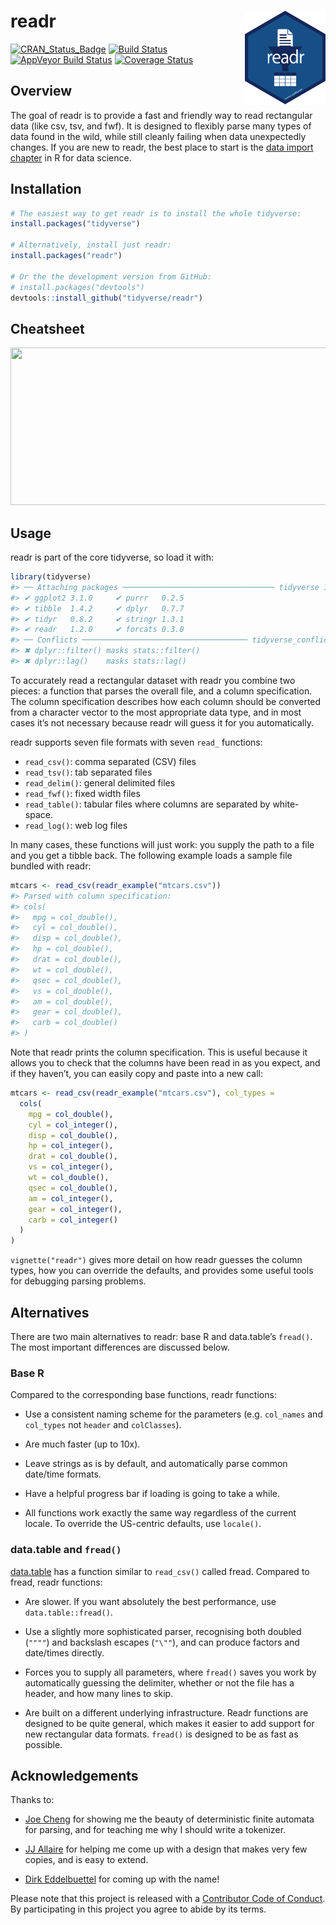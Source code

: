
<!-- README.md is generated from README.Rmd. Please edit that file -->

# readr <a href="https://readr.tidyverse.org"><img src="man/figures/logo.png" align="right" height = 150 /></a>

[![CRAN\_Status\_Badge](https://www.r-pkg.org/badges/version/readr)](https://cran.r-project.org/package=readr)
[![Build
Status](https://travis-ci.org/tidyverse/readr.svg?branch=master)](https://travis-ci.org/tidyverse/readr)
[![AppVeyor Build
Status](https://ci.appveyor.com/api/projects/status/github/tidyverse/readr?branch=master&svg=true)](https://ci.appveyor.com/project/tidyverse/readr)
[![Coverage
Status](https://codecov.io/gh/tidyverse/readr/coverage.svg?branch=master)](https://codecov.io/gh/tidyverse/readr?branch=master)

## Overview

The goal of readr is to provide a fast and friendly way to read
rectangular data (like csv, tsv, and fwf). It is designed to flexibly
parse many types of data found in the wild, while still cleanly failing
when data unexpectedly changes. If you are new to readr, the best place
to start is the [data import
chapter](http://r4ds.had.co.nz/data-import.html) in R for data science.

## Installation

``` r
# The easiest way to get readr is to install the whole tidyverse:
install.packages("tidyverse")

# Alternatively, install just readr:
install.packages("readr")

# Or the the development version from GitHub:
# install.packages("devtools")
devtools::install_github("tidyverse/readr")
```

## Cheatsheet

<a href="https://rawgit.com/rstudio/cheatsheets/master/data-import.pdf"><img src="https://raw.githubusercontent.com/rstudio/cheatsheets/master/pngs/thumbnails/data-import-cheatsheet-thumbs.png" width="630" height="252"/></a>

## Usage

readr is part of the core tidyverse, so load it with:

``` r
library(tidyverse)
#> ── Attaching packages ────────────────────────────────── tidyverse 1.2.1 ──
#> ✔ ggplot2 3.1.0     ✔ purrr   0.2.5
#> ✔ tibble  1.4.2     ✔ dplyr   0.7.7
#> ✔ tidyr   0.8.2     ✔ stringr 1.3.1
#> ✔ readr   1.2.0     ✔ forcats 0.3.0
#> ── Conflicts ───────────────────────────────────── tidyverse_conflicts() ──
#> ✖ dplyr::filter() masks stats::filter()
#> ✖ dplyr::lag()    masks stats::lag()
```

To accurately read a rectangular dataset with readr you combine two
pieces: a function that parses the overall file, and a column
specification. The column specification describes how each column should
be converted from a character vector to the most appropriate data type,
and in most cases it’s not necessary because readr will guess it for you
automatically.

readr supports seven file formats with seven `read_` functions:

  - `read_csv()`: comma separated (CSV) files
  - `read_tsv()`: tab separated files
  - `read_delim()`: general delimited files
  - `read_fwf()`: fixed width files
  - `read_table()`: tabular files where columns are separated by
    white-space.
  - `read_log()`: web log files

In many cases, these functions will just work: you supply the path to a
file and you get a tibble back. The following example loads a sample
file bundled with readr:

``` r
mtcars <- read_csv(readr_example("mtcars.csv"))
#> Parsed with column specification:
#> cols(
#>   mpg = col_double(),
#>   cyl = col_double(),
#>   disp = col_double(),
#>   hp = col_double(),
#>   drat = col_double(),
#>   wt = col_double(),
#>   qsec = col_double(),
#>   vs = col_double(),
#>   am = col_double(),
#>   gear = col_double(),
#>   carb = col_double()
#> )
```

Note that readr prints the column specification. This is useful because
it allows you to check that the columns have been read in as you expect,
and if they haven’t, you can easily copy and paste into a new call:

``` r
mtcars <- read_csv(readr_example("mtcars.csv"), col_types = 
  cols(
    mpg = col_double(),
    cyl = col_integer(),
    disp = col_double(),
    hp = col_integer(),
    drat = col_double(),
    vs = col_integer(),
    wt = col_double(),
    qsec = col_double(),
    am = col_integer(),
    gear = col_integer(),
    carb = col_integer()
  )
)
```

`vignette("readr")` gives more detail on how readr guesses the column
types, how you can override the defaults, and provides some useful tools
for debugging parsing problems.

## Alternatives

There are two main alternatives to readr: base R and data.table’s
`fread()`. The most important differences are discussed below.

### Base R

Compared to the corresponding base functions, readr functions:

  - Use a consistent naming scheme for the parameters (e.g. `col_names`
    and `col_types` not `header` and `colClasses`).

  - Are much faster (up to 10x).

  - Leave strings as is by default, and automatically parse common
    date/time formats.

  - Have a helpful progress bar if loading is going to take a while.

  - All functions work exactly the same way regardless of the current
    locale. To override the US-centric defaults, use `locale()`.

### data.table and `fread()`

[data.table](https://github.com/Rdatatable/data.table) has a function
similar to `read_csv()` called fread. Compared to fread, readr
functions:

  - Are slower. If you want absolutely the
    best performance, use `data.table::fread()`.

  - Use a slightly more sophisticated parser, recognising both doubled
    (`""""`) and backslash escapes (`"\""`), and can produce factors and
    date/times directly.

  - Forces you to supply all parameters, where `fread()` saves you work
    by automatically guessing the delimiter, whether or not the file has
    a header, and how many lines to skip.

  - Are built on a different underlying infrastructure. Readr functions
    are designed to be quite general, which makes it easier to add
    support for new rectangular data formats. `fread()` is designed to
    be as fast as possible.

## Acknowledgements

Thanks to:

  - [Joe Cheng](https://github.com/jcheng5) for showing me the beauty of
    deterministic finite automata for parsing, and for teaching me why I
    should write a tokenizer.

  - [JJ Allaire](https://github.com/jjallaire) for helping me come up
    with a design that makes very few copies, and is easy to extend.

  - [Dirk Eddelbuettel](http://dirk.eddelbuettel.com) for coming up with
    the name\!

Please note that this project is released with a [Contributor Code of
Conduct](CONDUCT.md). By participating in this project you agree to
abide by its terms.
